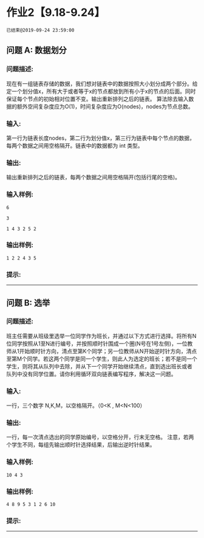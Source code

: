 # 作业2【9.18-9.24】
`已结束@2019-09-24 23:59:00`
## 问题 A: 数据划分
### 问题描述:
现在有⼀组链表存储的数据，我们想对链表中的数据按照⼤小划分成两个部分。给定⼀个划分值x，所有⼤于或者等于x的节点都放到所有小于x的节点的后⾯。同时保证每个节点的初始相对位置不变。输出重新排列之后的链表。  算法除去输入数据的额外空间复杂度应为O(1)，时间复杂度应为O(nodes)，nodes为节点总数。
### 输入:
第⼀⾏为链表⻓度nodes，第⼆⾏为划分值x，第三⾏为链表中每个节点的数据，每两个数据之间⽤空格隔开。链表中的数据都为 int 类型。
### 输出:
输出重新排列之后的链表，每两个数据之间⽤空格隔开(包括⾏尾的空格)。
### 输入样例:
```
6
3
1 4 3 2 5 2
```
### 输出样例:
```
1 2 2 4 3 5
```
### 提示:


---
## 问题 B: 选举
### 问题描述:
班主任需要从班级⾥选举⼀位同学作为班⻓，并通过以下⽅式进⾏选择。将所有N位同学按照从1⾄N进⾏编号，并按照顺时针围成⼀个圈(N号在1号左侧)，⼀位教师从1开始顺时针⽅向，清点⾄第K个同学；另⼀位教师从N开始逆时针⽅向，清点⾄第M个同学。若这两个同学是同⼀个学⽣，则此⼈为选定的班⻓；若不是同⼀个学⽣，则将其从队列中去除，并从下⼀个同学开始继续清点，直到选出班⻓或者 队列中没有同学位置。请你利⽤循环双向链表编写程序，解决这⼀问题。
### 输入:
⼀⾏，三个数字 N,K,M，以空格隔开。（0<K , M<N<100）
### 输出:
⼀⾏，每⼀次清点选出的同学原始编号，以空格分开，⾏末⽆空格。 注意，若两个学⽣不同，每组先输出顺时针选择结果，后输出逆时针结果。
### 输入样例:
```
10 4 3
```
### 输出样例:
```
4 8 9 5 3 1 2 6 10
```
### 提示:


---
